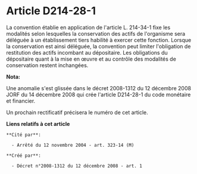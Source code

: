 # Article D214-28-1

La convention établie en application de l'article L. 214-34-1 fixe les modalités selon lesquelles la conservation des actifs
de l'organisme sera déléguée à un établissement tiers habilité à exercer cette fonction. Lorsque la conservation est ainsi
déléguée, la convention peut limiter l'obligation de restitution des actifs incombant au dépositaire. Les obligations du
dépositaire quant à la mise en œuvre et au contrôle des modalités de conservation restent inchangées.

**Nota:**

Une anomalie s'est glissée dans le décret 2008-1312 du 12 décembre 2008 JORF du 14 décembre 2008 qui crée l'article D214-28-1
du code monétaire et financier.

Un prochain rectificatif précisera le numéro de cet article.

**Liens relatifs à cet article**

	**Cité par**:

	  - Arrêté du 12 novembre 2004 - art. 323-14 (M)

	**Créé par**:

	  - Décret n°2008-1312 du 12 décembre 2008 - art. 1
